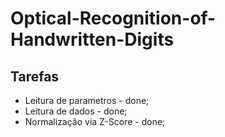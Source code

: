 # Optical-Recognition-of-Handwritten-Digits

## Tarefas
  * Leitura de parametros - done;
  * Leitura de dados - done;
  * Normalização via Z-Score - done;
